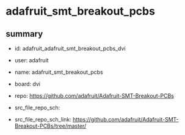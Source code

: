 # adafruit_smt_breakout_pcbs
 
## summary 
* id: adafruit_adafruit_smt_breakout_pcbs_dvi
* user: adafruit
* name: adafruit_smt_breakout_pcbs
* board: dvi
* repo: https://github.com/adafruit/Adafruit-SMT-Breakout-PCBs



* src_file_repo_sch: 
* src_file_repo_sch_link: https://github.com/adafruit/Adafruit-SMT-Breakout-PCBs/tree/master/






